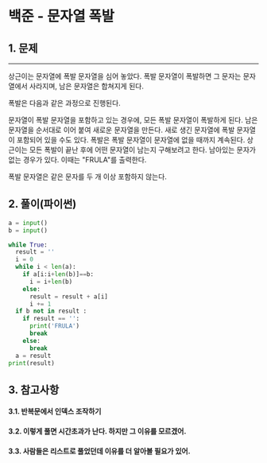 # 백준 - 문자열 폭발

## 1. 문제
***
상근이는 문자열에 폭발 문자열을 심어 놓았다. 폭발 문자열이 폭발하면 그 문자는 문자열에서 사라지며, 남은 문자열은 합쳐지게 된다.

폭발은 다음과 같은 과정으로 진행된다.

문자열이 폭발 문자열을 포함하고 있는 경우에, 모든 폭발 문자열이 폭발하게 된다. 남은 문자열을 순서대로 이어 붙여 새로운 문자열을 만든다.
새로 생긴 문자열에 폭발 문자열이 포함되어 있을 수도 있다.
폭발은 폭발 문자열이 문자열에 없을 때까지 계속된다.
상근이는 모든 폭발이 끝난 후에 어떤 문자열이 남는지 구해보려고 한다. 남아있는 문자가 없는 경우가 있다. 이때는 "FRULA"를 출력한다.

폭발 문자열은 같은 문자를 두 개 이상 포함하지 않는다.
## 2. 풀이(파이썬)
```py
a = input()
b = input()

while True:
  result = ''
  i = 0
  while i < len(a):
    if a[i:i+len(b)]==b:
      i = i+len(b)
    else:
      result = result + a[i]
      i += 1
  if b not in result :
    if result == '':
      print('FRULA')
      break
    else:
      break
  a = result
print(result)
```

## 3. 참고사항
#### 3.1. 반복문에서 인덱스 조작하기
#### 3.2. 이렇게 풀면 시간초과가 난다. 하지만 그 이유를 모르겠어.
#### 3.3. 사람들은 리스트로 풀었던데 이유를 더 알아볼 필요가 있어.